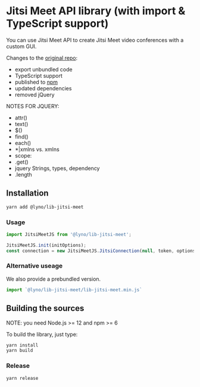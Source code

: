 # Jitsi Meet API library (with import & TypeScript support)

You can use Jitsi Meet API to create Jitsi Meet video conferences with a custom GUI.

Changes to the [original repo](https://github.com/jitsi/lib-jitsi-meet):

- export unbundled code
- TypeScript support
- published to [npm](https://www.npmjs.com/package/@lyno/lib-jitsi-meet)
- updated dependencies
- removed jQuery

NOTES FOR JQUERY:
- attr()
- text()
- $()
- find()
- each()
- *|xmlns vs. xmlns
- scope:
- .get()
- jquery Strings, types, dependency
- .length

## Installation

```bash
yarn add @lyno/lib-jitsi-meet
```

### Usage

```typescript
import JitsiMeetJS from '@lyno/lib-jitsi-meet';

JitsiMeetJS.init(initOptions);
const connection = new JitsiMeetJS.JitsiConnection(null, token, options);
```

### Alternative useage

We also provide a prebundled version.

```typescript
import `@lyno/lib-jitsi-meet/lib-jitsi-meet.min.js`
```


## Building the sources

NOTE: you need Node.js >= 12 and npm >= 6

To build the library, just type:

```bash
yarn install
yarn build
```

### Release

```
yarn release
```
